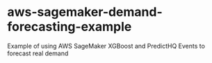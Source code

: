 # aws-sagemaker-demand-forecasting-example
Example of using AWS SageMaker XGBoost and PredictHQ Events to forecast real demand
